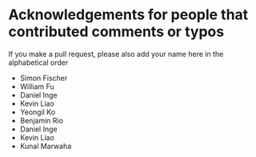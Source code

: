 # Acknowledgements for people that contributed comments or typos

If you make a pull request, please also add your name here in the alphabetical order

* Simon Fischer
* William Fu
* Daniel Inge
* Kevin Liao
* Yeongil Ko
* Benjamin Rio
* Daniel Inge
* Kevin Liao
* Kunal Marwaha
